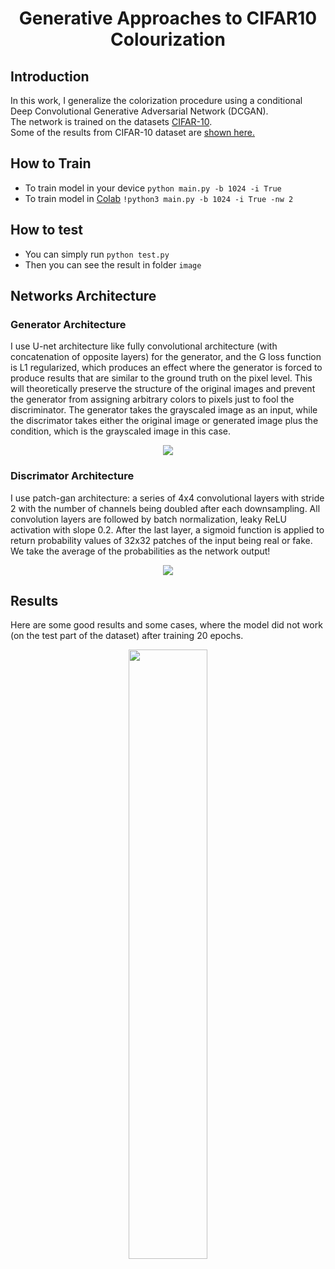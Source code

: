 <p align="center"> 
 <h1 align="center">Generative Approaches to CIFAR10 Colourization</h1>
</p>

## Introduction
In this work, I generalize the colorization procedure using a conditional Deep Convolutional Generative Adversarial Network (DCGAN).  
The network is trained on the datasets [CIFAR-10](https://www.cs.toronto.edu/~kriz/cifar.html).  
Some of the results from CIFAR-10 dataset are [shown here.](#results)

## How to Train
- To train model in your device
```python main.py -b 1024 -i True```
- To train model in [Colab](https://colab.research.google.com/)
```!python3 main.py -b 1024 -i True -nw 2 ```
## How to test
- You can simply run `python test.py`
- Then you can see the result in folder `image`

## Networks Architecture
### Generator Architecture
I use U-net architecture 
like fully convolutional architecture (with concatenation of opposite layers) for the generator, and the G loss function is L1 regularized, 
which produces an effect where the generator is forced to produce results that are similar to the ground truth on the pixel level. 
This will theoretically preserve the structure of the original images and prevent the generator from assigning arbitrary colors to pixels just to fool the discriminator.
The generator takes the grayscaled image as an input, while the discrimator takes either the original image or generated image plus the condition, which is the grayscaled image in this case.

<p align="center">
  <img src="https://media.geeksforgeeks.org/wp-content/uploads/20220614121231/Group14.jpg">
</p>

### Discrimator Architecture
I use patch-gan architecture: a series of 4x4 convolutional layers with stride 2 with the number of channels being doubled after each downsampling. 
All convolution layers are followed by batch normalization, leaky ReLU activation with slope 0.2. After the last layer, 
a sigmoid function is applied to return probability values of 32x32 patches of the input being real or fake. 
We take the average of the probabilities as the network output!
<p align="center">
  <img src="https://i0.wp.com/theailearner.com/wp-content/uploads/2019/10/cycle-gan.jpg?resize=625%2C216&ssl=1">
</p>


## Results
Here are some good results and some cases, where the model did not work (on the test part of the dataset) after training 20 epochs.
<p align="center">
  <img src="imgs/Batch_9.png" style="width: 50%; height: auto;">
</p>
